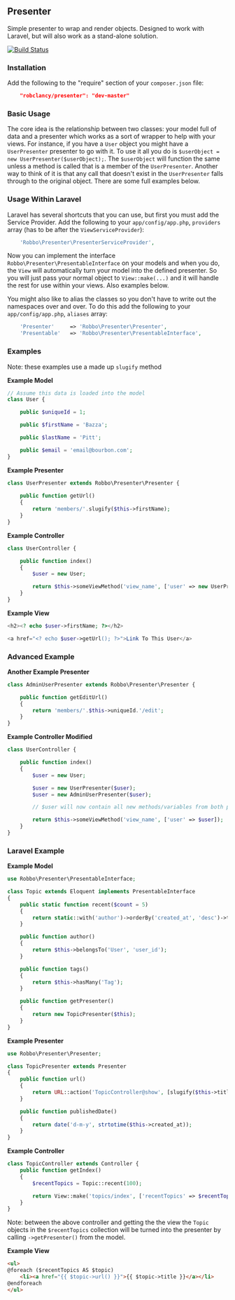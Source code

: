 ## Presenter

Simple presenter to wrap and render objects. Designed to work with Laravel, but will also work as a stand-alone solution.

[![Build Status](https://secure.travis-ci.org/robclancy/presenter.png)](http://travis-ci.org/robclancy/presenter)

### Installation

Add the following to the "require" section of your `composer.json` file:

```json
	"robclancy/presenter": "dev-master"
```

### Basic Usage
The core idea is the relationship between two classes: your model full of data and a presenter which works as a sort of wrapper to help with your views.
For instance, if you have a `User` object you might have a `UserPresenter` presenter to go with it. To use it all you do is `$userObject = new UserPresenter($userObject);`. 
The `$userObject` will function the same unless a method is called that is a member of the `UserPresenter`. Another way to think of it is that any call that doesn't exist in the `UserPresenter` falls through to the original object. There are some full examples below.

### Usage Within Laravel
Laravel has several shortcuts that you can use, but first you must add the Service Provider. Add the following to your `app/config/app.php`, `providers` array (has to be after the `ViewServiceProvider`):

```php
	'Robbo\Presenter\PresenterServiceProvider',
```

Now you can implement the interface `Robbo\Presenter\PresentableInterface` on your models and when you do, the `View` will automatically turn your model into the defined presenter. So you will just pass your normal object to `View::make(...)` and it will handle the rest for use within your views. Also examples below.

You might also like to alias the classes so you don't have to write out the namespaces over and over. To do this add the following to your `app/config/app.php`, `aliases` array:
```php
	'Presenter' 	=> 'Robbo\Presenter\Presenter',
	'Presentable'	=> 'Robbo\Presenter\PresentableInterface',
```

### Examples
Note: these examples use a made up `slugify` method

**Example Model**
```php
// Assume this data is loaded into the model
class User {

	public $uniqueId = 1;

	public $firstName = 'Bazza';

	public $lastName = 'Pitt';

	public $email = 'email@bourbon.com';
}
```
	
**Example Presenter**
```php
class UserPresenter extends Robbo\Presenter\Presenter {
	
	public function getUrl()
	{
		return 'members/'.slugify($this->firstName);
	}
}
```

**Example Controller**
```php
class UserController {

	public function index()
	{
		$user = new User;

		return $this->someViewMethod('view_name', ['user' => new UserPresenter($user)]);
	}
}
```

**Example View**
```php
<h2><? echo $user->firstName; ?></h2>

<a href="<? echo $user->getUrl(); ?>">Link To This User</a>
```

### Advanced Example
**Another Example Presenter**
```php
class AdminUserPresenter extends Robbo\Presenter\Presenter {

	public function getEditUrl()
	{
		return 'members/'.$this->uniqueId.'/edit';
	}
}
```

**Example Controller Modified**
```php
class UserController {

	public function index()
	{
		$user = new User;

		$user = new UserPresenter($user);
		$user = new AdminUserPresenter($user);

		// $user will now contain all new methods/variables from both presenters

		return $this->someViewMethod('view_name', ['user' => $user]);
	}
}
```

### Laravel Example
**Example Model**
```php
use Robbo\Presenter\PresentableInterface;

class Topic extends Eloquent implements PresentableInterface
{
	public static function recent($count = 5)
	{
		return static::with('author')->orderBy('created_at', 'desc')->take($count)->get();
	}

	public function author()
	{
		return $this->belongsTo('User', 'user_id');
	}

	public function tags()
	{
		return $this->hasMany('Tag');
	}

	public function getPresenter()
	{
		return new TopicPresenter($this);
	}
}
```

**Example Presenter**
```php
use Robbo\Presenter\Presenter;

class TopicPresenter extends Presenter
{
	public function url()
	{
		return URL::action('TopicController@show', [slugify($this->title).'.'.$this->id]);
	}

	public function publishedDate()
	{
		return date('d-m-y', strtotime($this->created_at));
	}
}
```

**Example Controller**
```php
class TopicController extends Controller {
	public function getIndex()
	{
		$recentTopics = Topic::recent(100);

		return View::make('topics/index', ['recentTopics' => $recentTopics]);
	}
}
```

Note: between the above controller and getting the the view the `Topic` objects in the `$recentTopics` collection will be turned into the presenter by calling `->getPresenter()` from the model.

**Example View**
```html
<ul>
@foreach ($recentTopics AS $topic)
	<li><a href="{{ $topic->url() }}">{{ $topic->title }}</a></li>
@endforeach
</ul>
```
